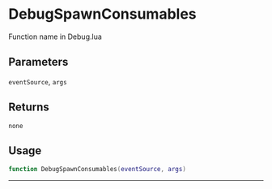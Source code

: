 # DebugSpawnConsumables
Function name in Debug.lua
## Parameters
`eventSource`, `args`
## Returns
`none`
## Usage
```lua
function DebugSpawnConsumables(eventSource, args)
```
---
